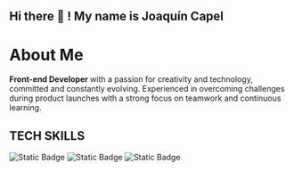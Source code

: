 ## Hi there 👋 ! My name is Joaquín Capel

# About Me

**Front-end Developer** with a passion for creativity and technology, committed and constantly evolving. Experienced in overcoming challenges during product launches with a strong focus on teamwork and continuous learning.

## TECH SKILLS
![Static Badge](https://img.shields.io/badge/Angular-pink?logo=Angular&color=magenta)
![Static Badge](https://img.shields.io/badge/TypeScript-blue?style=for-the-badge&logo=Typescript&labelColor=black)
![Static Badge](https://img.shields.io/badge/TypeScript-blue?style=for-the-badge&logo=Typescript&labelColor=white)


